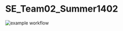 # SE_Team02_Summer1402
![example workflow](https://github.com/Mohaymen-Academy/SE_Team02_Summer1402/actions/workflows/pipeline.yml/badge.svg)
